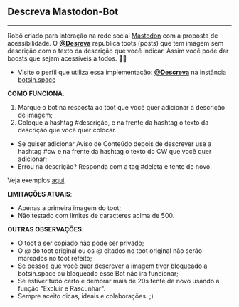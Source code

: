 ## Descreva Mastodon-Bot

---

Robô criado para interação na rede social [Mastodon](https://joinmastodon.org) com a proposta de acessibilidade.
O **[@Desreva](https://botsin.space/@descreva)** republica toots (posts) que tem imagem sem descrição com o texto da descrição que você indicar. Assim você pode dar boosts que sejam acessíveis a todos. ✌🏾

- Visite o perfil que utiliza essa implementação: **[@Descreva](https://botsin.space/@descreva)** na instância [botsin.space](https://botsin.space/@descreva/109497914973127713)

**COMO FUNCIONA**:

1. Marque o bot na resposta ao toot que você quer adicionar a descrição de imagem;
2. Coloque a hashtag #descrição, e na frente da hashtag o texto da descrição que você quer colocar.

- Se quiser adicionar Aviso de Conteúdo depois de descrever use a hashtag #cw e na frente da hashtag o texto do CW que você quer adicionar;
- Errou na descrição? Responda com a tag #deleta e tente de novo.

Veja exemplos [aqui](https://botsin.space/@descreva/109583410584594078).

**LIMITAÇÕES ATUAIS**:

- Apenas a primeira imagem do toot;
- Não testado com limites de caracteres acima de 500.

**OUTRAS OBSERVAÇÕES**:

- O toot a ser copiado não pode ser privado;
- O @ do toot original ou os @ citados no toot original não serão marcados no toot refeito;
- Se pessoa que você quer descrever a imagem tiver bloqueado a botsin.space ou bloqueado esse Bot não ira funcionar;
- Se estiver tudo certo e demorar mais de 20s tente de novo usando a função "Excluir e Rascunhar".
- Sempre aceito dicas, ideais e colaborações. ;)
